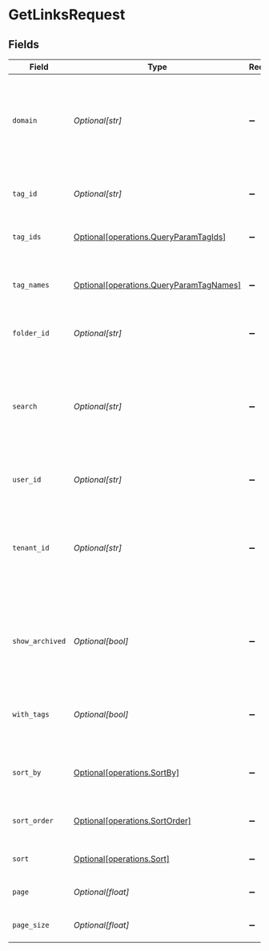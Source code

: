 # GetLinksRequest


## Fields

| Field                                                                                                                        | Type                                                                                                                         | Required                                                                                                                     | Description                                                                                                                  | Example                                                                                                                      |
| ---------------------------------------------------------------------------------------------------------------------------- | ---------------------------------------------------------------------------------------------------------------------------- | ---------------------------------------------------------------------------------------------------------------------------- | ---------------------------------------------------------------------------------------------------------------------------- | ---------------------------------------------------------------------------------------------------------------------------- |
| `domain`                                                                                                                     | *Optional[str]*                                                                                                              | :heavy_minus_sign:                                                                                                           | The domain to filter the links by. E.g. `ac.me`. If not provided, all links for the workspace will be returned.              |                                                                                                                              |
| `tag_id`                                                                                                                     | *Optional[str]*                                                                                                              | :heavy_minus_sign:                                                                                                           | Deprecated: Use `tagIds` instead. The tag ID to filter the links by.                                                         |                                                                                                                              |
| `tag_ids`                                                                                                                    | [Optional[operations.QueryParamTagIds]](../../models/operations/queryparamtagids.md)                                         | :heavy_minus_sign:                                                                                                           | The tag IDs to filter the links by.                                                                                          |                                                                                                                              |
| `tag_names`                                                                                                                  | [Optional[operations.QueryParamTagNames]](../../models/operations/queryparamtagnames.md)                                     | :heavy_minus_sign:                                                                                                           | The unique name of the tags assigned to the short link (case insensitive).                                                   |                                                                                                                              |
| `folder_id`                                                                                                                  | *Optional[str]*                                                                                                              | :heavy_minus_sign:                                                                                                           | The folder ID to filter the links by.                                                                                        |                                                                                                                              |
| `search`                                                                                                                     | *Optional[str]*                                                                                                              | :heavy_minus_sign:                                                                                                           | The search term to filter the links by. The search term will be matched against the short link slug and the destination url. |                                                                                                                              |
| `user_id`                                                                                                                    | *Optional[str]*                                                                                                              | :heavy_minus_sign:                                                                                                           | The user ID to filter the links by.                                                                                          |                                                                                                                              |
| `tenant_id`                                                                                                                  | *Optional[str]*                                                                                                              | :heavy_minus_sign:                                                                                                           | The ID of the tenant that created the link inside your system. If set, will only return links for the specified tenant.      |                                                                                                                              |
| `show_archived`                                                                                                              | *Optional[bool]*                                                                                                             | :heavy_minus_sign:                                                                                                           | Whether to include archived links in the response. Defaults to `false` if not provided.                                      |                                                                                                                              |
| `with_tags`                                                                                                                  | *Optional[bool]*                                                                                                             | :heavy_minus_sign:                                                                                                           | DEPRECATED. Filter for links that have at least one tag assigned to them.                                                    |                                                                                                                              |
| `sort_by`                                                                                                                    | [Optional[operations.SortBy]](../../models/operations/sortby.md)                                                             | :heavy_minus_sign:                                                                                                           | The field to sort the links by. The default is `createdAt`.                                                                  |                                                                                                                              |
| `sort_order`                                                                                                                 | [Optional[operations.SortOrder]](../../models/operations/sortorder.md)                                                       | :heavy_minus_sign:                                                                                                           | The sort order. The default is `desc`.                                                                                       |                                                                                                                              |
| `sort`                                                                                                                       | [Optional[operations.Sort]](../../models/operations/sort.md)                                                                 | :heavy_minus_sign:                                                                                                           | DEPRECATED. Use `sortBy` instead.                                                                                            |                                                                                                                              |
| `page`                                                                                                                       | *Optional[float]*                                                                                                            | :heavy_minus_sign:                                                                                                           | The page number for pagination.                                                                                              | 1                                                                                                                            |
| `page_size`                                                                                                                  | *Optional[float]*                                                                                                            | :heavy_minus_sign:                                                                                                           | The number of items per page.                                                                                                | 50                                                                                                                           |